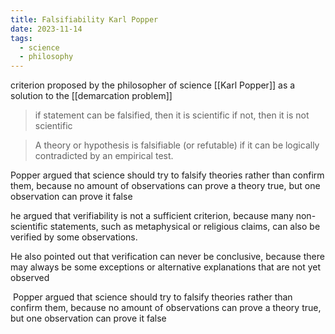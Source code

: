 ```yaml
---
title: Falsifiability Karl Popper
date: 2023-11-14
tags:
  - science
  - philosophy
---
```

criterion proposed by the philosopher of science [[Karl Popper]] as a solution to the [[demarcation problem]]

>if statement can be falsified, then it is scientific
>if not, then it is not scientific

>A theory or hypothesis is falsifiable (or refutable) if it can be logically contradicted by an empirical test.

Popper argued that science should try to falsify theories rather than confirm them, because no amount of observations can prove a theory true, but one observation can prove it false

he argued that verifiability is not a sufficient criterion, because many non-scientific statements, such as metaphysical or religious claims, can also be verified by some observations. 

He also pointed out that verification can never be conclusive, because there may always be some exceptions or alternative explanations that are not yet observed

 Popper argued that science should try to falsify theories rather than confirm them, because no amount of observations can prove a theory true, but one observation can prove it false